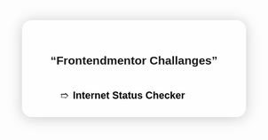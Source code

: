 <style>
  @import url('https://fonts.googleapis.com/css2?family=Archivo+Black&family=Urbanist:ital,wght@0,100..900;1,100..900&display=swap');
@import url('https://fonts.googleapis.com/css2?family=Archivo+Black&family=Concert+One&family=Urbanist:ital,wght@0,100..900;1,100..900&display=swap');

*{
    padding: 0;
    margin: 0;
    box-sizing: border-box;
}

body{
    font-family: Arial, sans-serif;
   background: url(background.jpg);
   background-size: cover;
}

.container{
    max-width: 500px;
    margin: 60px auto;
    background-color: #ffffffa1;
    padding: 20px;
    border-radius: 18px;
    box-shadow: 0 2px 25px rgba(90, 87,87,0.3);
}

h2{
    text-align: center;
    padding: 12px;
    margin-bottom: 20px;
    font-family: "Concert One", sans-serif;

}
a{
    text-decoration: none;
    color: #000000;
    font-weight: 600;
    font-family: "Urbanist", sans-serif;
}
ul{
    list-style: circle;
}
li{
    padding: 8px;
    margin-left: 40px;
    font-size: 18px;
}
li::marker {
    content: "➱"
}
a:hover{
    color: red;
}
</style>
<div class="container">
        <h2><q>Frontendmentor Challanges</q></h2>
        <ul>
            <li><a href="Project 1/index.html">Internet Status Checker</a></li>
        </ul>
    </div>
